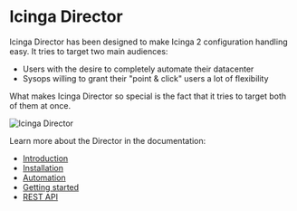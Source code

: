 Icinga Director
===============

Icinga Director has been designed to make Icinga 2 configuration handling easy.
It tries to target two main audiences:

* Users with the desire to completely automate their datacenter
* Sysops willing to grant their "point & click" users a lot of flexibility

What makes Icinga Director so special is the fact that it tries to target both
of them at once.

![Icinga Director](https://www.icinga.org/wp-content/uploads/2016/02/director_main_screen.png)

Learn more about the Director in the documentation:

* [Introduction](doc/01-Introduction.md)
* [Installation](doc/02-Installation.md)
* [Automation](doc/03-Automation.md)
* [Getting started](doc/04-Getting-started.md) 
* [REST API](doc/70-REST-API.md) 

